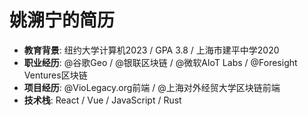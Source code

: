 # 姚溯宁的简历
- **教育背景**: 纽约大学计算机2023 / GPA 3.8 / 上海市建平中学2020
- **职业经历**: @谷歌Geo / @银联区块链 / @微软AIoT Labs / @Foresight Ventures区块链
- **项目经历**: @VioLegacy.org前端 / @上海对外经贸大学区块链前端
- **技术栈**: React / Vue / JavaScript / Rust
